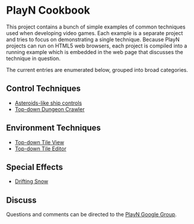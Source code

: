 # PlayN Cookbook

This project contains a bunch of simple examples of common techniques used when developing video
games. Each example is a separate project and tries to focus on demonstrating a single technique.
Because PlayN projects can run on HTML5 web browsers, each project is compiled into a running
example which is embedded in the web page that discusses the technique in question.

The current entries are enumerated below, grouped into broad categories.

## Control Techniques

  * [Asteroids-like ship controls](http://threerings.github.io/playn-cookbook/control/asteroids/)
  * [Top-down Dungeon Crawler](http://threerings.github.io/playn-cookbook/control/dungeon/)

## Environment Techniques

  * [Top-down Tile View](http://threerings.github.io/playn-cookbook/environs/toptiles/)
  * [Top-down Tile Editor](http://threerings.github.io/playn-cookbook/environs/topeditor/)

## Special Effects

  * [Drifting Snow](http://threerings.github.io/playn-cookbook/effects/snow/)

## Discuss

Questions and comments can be directed to the [PlayN Google Group].

[PlayN Google Group]: http://groups.google.com/group/playn
